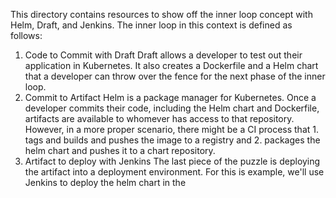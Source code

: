 This directory contains resources to show off the inner loop concept with Helm, Draft, and Jenkins.
The inner loop in this context is defined as follows:
1. Code to Commit with Draft
Draft allows a developer to test out their application in Kubernetes. It also creates a Dockerfile and a Helm chart that a developer can throw over the fence for the next phase of the inner loop.
2. Commit to Artifact
Helm is a package manager for Kubernetes. Once a developer commits their code, including the Helm chart and Dockerfile, artifacts are available to whomever has access to that repository. However, in a more proper scenario, there might be a CI process that 1. tags and builds and pushes the image to a registry and 2. packages the helm chart and pushes it to a chart repository.
3. Artifact to deploy with Jenkins
The last piece of the puzzle is deploying the artifact into a deployment environment. For this is example, we'll use Jenkins to deploy the helm chart in the
